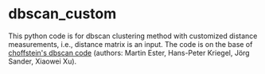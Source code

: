# dbscan_custom
This python code is for dbscan clustering method with customized distance measurements, i.e., distance matrix is an input. The code is on the base of [choffstein's dbscan code](https://github.com/choffstein/dbscan/blob/master/dbscan/dbscan.py) (authors: Martin Ester, Hans-Peter Kriegel, Jörg Sander, Xiaowei Xu).
